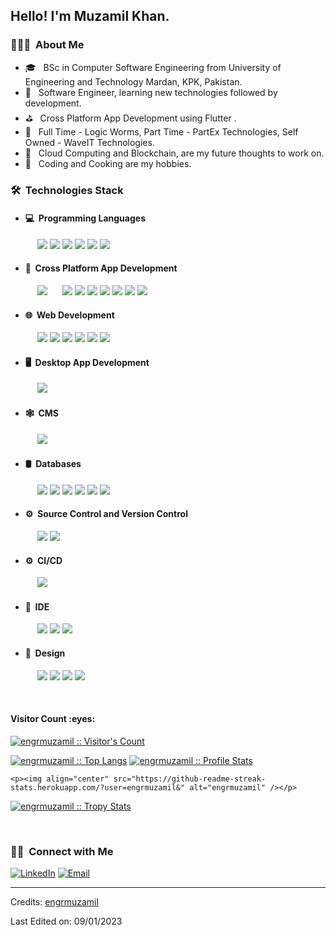 <h2> Hello! I'm Muzamil Khan.</h2>

<h3> 👨🏻‍💻 &nbsp;About Me </h3>

- 🎓 &nbsp; BSc in Computer Software Engineering from University of Engineering and Technology Mardan, KPK, Pakistan.
- 🤔 &nbsp; Software Engineer, learning new technologies followed by development.
- ⛳ &nbsp; Cross Platform App Development using Flutter .
- 💼 &nbsp; Full Time - Logic Worms, Part Time - PartEx Technologies, Self Owned - WaveIT Technologies.
- 💭 &nbsp; Cloud Computing and Blockchain, are my future thoughts to work on.
- 🍭 &nbsp; Coding and Cooking are my hobbies.

<h3> 🛠 &nbsp;Technologies Stack</h3>

- <h4> 💻 &nbsp;Programming Languages</h4>
&nbsp;&nbsp;&nbsp;&nbsp;&nbsp;&nbsp;&nbsp;&nbsp;&nbsp;&nbsp;&nbsp;<img src="https://img.shields.io/badge/Dart%20-%2300599C.svg?&style=for-the-badge"/> <img src="https://img.shields.io/badge/C-%1200550.svg?&style=for-the-badge"/> <img src="https://img.shields.io/badge/C++-%23239980.svg?&style=for-the-badge"/> <img src="https://img.shields.io/badge/c%23%20-%23239120.svg?&style=for-the-badge"/> <img src="https://img.shields.io/badge/Python-%23239950.svg?&style=for-the-badge"/> <img src="https://img.shields.io/badge/JavaScript-%23236199.svg?&style=for-the-badge"/>
- <h4> 📱 &nbsp;Cross Platform App Development</h4>
&nbsp;&nbsp;&nbsp;&nbsp;&nbsp;&nbsp;&nbsp;&nbsp;&nbsp;&nbsp;&nbsp;<img src="https://img.shields.io/badge/Flutter%20-%231572B6.svg?&style=for-the-badge"/>&nbsp;&nbsp;&nbsp;&nbsp;&nbsp;&nbsp;<img src="https://img.shields.io/badge/Provider%20-%23363E8B.svg?&style=for-the-badge"/> <img src="https://img.shields.io/badge/BloC%20-%23523330.svg?&style=for-the-badge"/> <img src="https://img.shields.io/badge/Stacked%20-%2353853D.svg?&style=for-the-badge"/> <img src="https://img.shields.io/badge/Responsive UI%20-%2340232a.svg?&style=for-the-badge"/> <img src="https://img.shields.io/badge/HTTP%20-%2350235a.svg?&style=for-the-badge"/> <img src="https://img.shields.io/badge/DIO%20-%2320232a.svg?&style=for-the-badge"/> <img src="https://img.shields.io/badge/JSON%20-%2340234a.svg?&style=for-the-badge"/>
- <h4> 🌐 &nbsp;Web Development</h4>
&nbsp;&nbsp;&nbsp;&nbsp;&nbsp;&nbsp;&nbsp;&nbsp;&nbsp;&nbsp;&nbsp;<img src="https://img.shields.io/badge/HTML%20-%231572B6.svg?&style=for-the-badge"/> <img src="https://img.shields.io/badge/CSS%20-%23563D7C.svg?&style=for-the-badge"/> <img src="https://img.shields.io/badge/BootStrap%20-%23323330.svg?&style=for-the-badge"/> <img src="https://img.shields.io/badge/Django%20-%2343853D.svg?&style=for-the-badge"/> <img src="https://img.shields.io/badge/Flask%20-%23236199.svg?&style=for-the-badge"/> <img src="https://img.shields.io/badge/react.js%20-%2320232a.svg?&style=for-the-badge"/>
- <h4> 🖥️ &nbsp;Desktop App Development</h4>
&nbsp;&nbsp;&nbsp;&nbsp;&nbsp;&nbsp;&nbsp;&nbsp;&nbsp;&nbsp;&nbsp;<img src="https://img.shields.io/badge/Winforms%20-%233573B6.svg?&style=for-the-badge"/>
- <h4> 🕸️ &nbsp;CMS</h4>
&nbsp;&nbsp;&nbsp;&nbsp;&nbsp;&nbsp;&nbsp;&nbsp;&nbsp;&nbsp;&nbsp;<img src="https://img.shields.io/badge/WordPress%20-%235573C6.svg?&style=for-the-badge"/>
- <h4> 🛢 &nbsp;Databases</h4>
&nbsp;&nbsp;&nbsp;&nbsp;&nbsp;&nbsp;&nbsp;&nbsp;&nbsp;&nbsp;&nbsp;<img src="https://img.shields.io/badge/MSSQL-%2300f.svg?&style=for-the-badge"/> <img src="https://img.shields.io/badge/MySQL-%2300f.svg?&style=for-the-badge"/> <img src ="https://img.shields.io/badge/SQLite-%234ea94b.svg?&style=for-the-badge"/> <img src ="https://img.shields.io/badge/Postgres-%23316192.svg?&style=for-the-badge"/> <img src ="https://img.shields.io/badge/Hive-%23516194.svg?&style=for-the-badge"/> <img src ="https://img.shields.io/badge/Firebase-%23216152.svg?&style=for-the-badge"/>
- <h4> ⚙️ &nbsp;Source Control and Version Control</h4>
&nbsp;&nbsp;&nbsp;&nbsp;&nbsp;&nbsp;&nbsp;&nbsp;&nbsp;&nbsp;&nbsp;<img src="https://img.shields.io/badge/git%20-%23F05033.svg?&style=for-the-badge"/> <img src="https://img.shields.io/badge/github%20-%23121011.svg?&style=for-the-badge"/>
- <h4> ⚙️ &nbsp;CI/CD</h4>
&nbsp;&nbsp;&nbsp;&nbsp;&nbsp;&nbsp;&nbsp;&nbsp;&nbsp;&nbsp;&nbsp;<img src="https://img.shields.io/badge/CODEMAGIC%20-%23F05FFF.svg?&style=for-the-badge"/>
- <h4> 🔧 &nbsp;IDE</h4>
&nbsp;&nbsp;&nbsp;&nbsp;&nbsp;&nbsp;&nbsp;&nbsp;&nbsp;&nbsp;&nbsp;<img src="https://img.shields.io/badge/Visual Studio Code%20-%23FFFFFF.svg?&style=for-the-badge"/> <img src="https://img.shields.io/badge/Visual Studio%20-%23FFAAFF.svg?&style=for-the-badge"/> <img src="https://img.shields.io/badge/Android Studio%20-%23FDDFBE.svg?&style=for-the-badge"/>
- <h4> 🎨 &nbsp;Design</h4>
&nbsp;&nbsp;&nbsp;&nbsp;&nbsp;&nbsp;&nbsp;&nbsp;&nbsp;&nbsp;&nbsp;<img src="https://img.shields.io/badge/adobe%20photoshop%20-%2331A8FF.svg?&style=for-the-badge"/> <img src="https://img.shields.io/badge/figma%20-%23F24E1E.svg?&style=for-the-badge"/> <img src="https://img.shields.io/badge/adobe%20xd%20-%23FF26BE.svg?&style=for-the-badge"/> <img src="https://img.shields.io/badge/Canva%20-%23FFFFFF.svg?&style=for-the-badge"/>

<br/>

<h4>Visitor Count :eyes:</h4>
<p>
    <a href="https://github.com/engrmuzamil">
        <img src="https://profile-counter.glitch.me/{engrmuzamil}/count.svg" alt="engrmuzamil :: Visitor's Count" />
    </a>
</p>

<p>
    <a href="https://github.com/engrmuzamil"><img src="https://github-readme-stats.vercel.app/api/top-langs/?username=engrmuzamil&theme=tokyonight&layout=compact&hide_border=true&bg_color=282A36&icon_color=686868&title_color=57c7ff&text_color=9aedfe" alt="engrmuzamil :: Top Langs" /></a>
    <a href="https://github.com/engrmuzamil"><img src="https://github-readme-stats.vercel.app/api?username=engrmuzamil&show_icons=true&include_all_commits=true&hide_border=true&bg_color=282A36&icon_color=686868&title_color=57c7ff&text_color=9aedfe&custom_title=My+Github+Stats" alt="engrmuzamil :: Profile Stats" /></a>
 

</p>
   
    <p><img align="center" src="https://github-readme-streak-stats.herokuapp.com/?user=engrmuzamil&" alt="engrmuzamil" /></p>
<p>
    <a href="https://github.com/engrmuzamil">
        <img src="https://github-profile-trophy.vercel.app/?username=engrmuzamil&theme=dracula&rank=S,AAA,AA,B,C,A&margin-w=10" alt="engrmuzamil :: Tropy Stats" />
    </a>
</p>


<br/>

<h3> 🤝🏻 &nbsp;Connect with Me </h3>

<p >
<a href="https://www.linkedin.com/in/muzamil-khan-se/"><img alt="LinkedIn" src="https://img.shields.io/badge/LinkedIn-Muzamil Khan-blue?style=flat-square&logo=linkedin"></a>
<a href="mailto:engineer.muzamilkhan@gmail.com"><img alt="Email" src="https://img.shields.io/badge/Email-engineer.muzamilkhan@gmail.com-blue?style=flat-square&logo=gmail"></a>
</p>

------
Credits: [engrmuzamil](https://github.com/engrmuzamil)

Last Edited on: 09/01/2023
